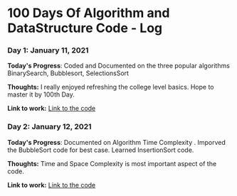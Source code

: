 # 100 Days Of Algorithm and DataStructure Code - Log

  ### Day 1: January 11, 2021


  **Today's Progress**: Coded and Documented on the three popular algorithms  BinarySearch, Bubblesort, SelectionsSort

  **Thoughts:** I really enjoyed refreshing the college level basics. Hope to master it by 100th Day.

  **Link to work:** [Link to the code](https://github.com/IsinghGitHub/Data-Structure)

  ### Day 2: January 12, 2021


  **Today's Progress**: Documented on Algorithm Time Complexity . Imporved the BubbleSort code for best case. Learned InsertionSort code.

  **Thoughts:** Time and Space Complexity is most important aspect of the code. 

  **Link to work:** [Link to the code](https://github.com/IsinghGitHub/Data-Structure)


